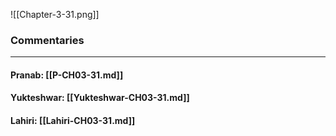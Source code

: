 ![[Chapter-3-31.png]]

### Commentaries

---

#### Pranab: [[P-CH03-31.md]]

#### Yukteshwar: [[Yukteshwar-CH03-31.md]]

#### Lahiri: [[Lahiri-CH03-31.md]]
